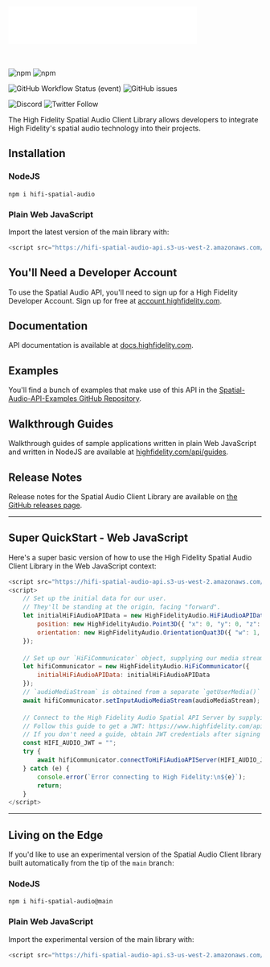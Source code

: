 <img src="./utilities/spatialAudioLogo.svg" alt="High Fidelity Spatial Audio" width="375"/>

&nbsp;  

![npm](https://img.shields.io/npm/v/hifi-spatial-audio?style=flat-square)
![npm](https://img.shields.io/npm/dm/hifi-spatial-audio?style=flat-square)

![GitHub Workflow Status (event)](https://img.shields.io/github/workflow/status/highfidelity/hifi-spatial-audio-js/Run-Jest-Unit-Tests?label=automated%20tests&style=flat-square)
![GitHub issues](https://img.shields.io/github/issues/highfidelity/hifi-spatial-audio-js?style=flat-square)

![Discord](https://img.shields.io/discord/789545374837768242?label=discord&style=flat-square)
![Twitter Follow](https://img.shields.io/twitter/follow/HighFidelityXR?style=flat-square)

The High Fidelity Spatial Audio Client Library allows developers to integrate High Fidelity's spatial audio technology into their projects.

## Installation
### NodeJS
```
npm i hifi-spatial-audio
```

### Plain Web JavaScript
Import the latest version of the main library with:

```JavaScript
<script src="https://hifi-spatial-audio-api.s3-us-west-2.amazonaws.com/releases/latest/HighFidelityAudio-latest.js"></script>
```

## You'll Need a Developer Account
To use the Spatial Audio API, you'll need to sign up for a High Fidelity Developer Account. Sign up for free at [account.highfidelity.com](https://account.highfidelity.com).

## Documentation
API documentation is available at [docs.highfidelity.com](https://docs.highfidelity.com).

## Examples
You'll find a bunch of examples that make use of this API in the [Spatial-Audio-API-Examples GitHub Repository](https://github.com/highfidelity/Spatial-Audio-API-Examples).

## Walkthrough Guides
Walkthrough guides of sample applications written in plain Web JavaScript and written in NodeJS are available at [highfidelity.com/api/guides](https://highfidelity.com/api/guides).

## Release Notes
Release notes for the Spatial Audio Client Library are available on [the GitHub releases page](https://github.com/highfidelity/hifi-spatial-audio-js/releases).

-----

## Super QuickStart - Web JavaScript
Here's a super basic version of how to use the High Fidelity Spatial Audio Client Library in the Web JavaScript context:

```JavaScript
<script src="https://hifi-spatial-audio-api.s3-us-west-2.amazonaws.com/releases/latest/HighFidelityAudio-latest.js"></script>
<script>
    // Set up the initial data for our user.
    // They'll be standing at the origin, facing "forward".
    let initialHiFiAudioAPIData = new HighFidelityAudio.HiFiAudioAPIData({
        position: new HighFidelityAudio.Point3D({ "x": 0, "y": 0, "z": 0 }),
        orientation: new HighFidelityAudio.OrientationQuat3D({ "w": 1, "x": 0, "y": 0, "z": 0 })
    });

    // Set up our `HiFiCommunicator` object, supplying our media stream and initial user data.
    let hifiCommunicator = new HighFidelityAudio.HiFiCommunicator({
        initialHiFiAudioAPIData: initialHiFiAudioAPIData
    });
    // `audioMediaStream` is obtained from a separate `getUserMedia()` call.
    await hifiCommunicator.setInputAudioMediaStream(audioMediaStream);

    // Connect to the High Fidelity Audio Spatial API Server by supplying your own JWT here.
    // Follow this guide to get a JWT: https://www.highfidelity.com/api/guides/misc/getAJWT
    // If you don't need a guide, obtain JWT credentials after signing up for a developer account at https://account.highfidelity.com/dev/account
    const HIFI_AUDIO_JWT = "";
    try {
        await hifiCommunicator.connectToHiFiAudioAPIServer(HIFI_AUDIO_JWT);
    } catch (e) {
        console.error(`Error connecting to High Fidelity:\n${e}`);
        return;
    }
</script>
```

---

## Living on the Edge
If you'd like to use an experimental version of the Spatial Audio Client library built automatically from the tip of the `main` branch:

### NodeJS
```
npm i hifi-spatial-audio@main
```

### Plain Web JavaScript
Import the experimental version of the main library with:

```JavaScript
<script src="https://hifi-spatial-audio-api.s3-us-west-2.amazonaws.com/releases/main/HighFidelityAudio-latest.js"></script>
```